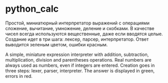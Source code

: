 # python_calc

Простой, миниатюрный интерпретатор выражений с операциями сложение, вычитание, умножение, деление и скобками. В качестве чисел всегда используются вещественные, даже если вводятся целые. Создание идет в три шага: лексер, парсер, интерпретатор. Ответ выводится зеленым цветом, ошибки красным.

A simple, miniature expression interpreter with addition, subtraction, multiplication, division and parentheses operations. Real numbers are always used as numbers, even if integers are entered. Creation goes in three steps: lexer, parser, interpreter. The answer is displayed in green, errors in red.
